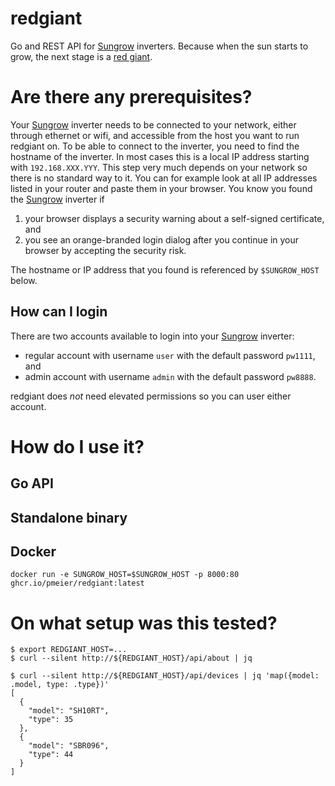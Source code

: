 # redgiant

Go and REST API for [Sungrow] inverters. Because when the sun starts to grow, the next stage is a [red giant](https://en.wikipedia.org/wiki/Red_giant).

# Are there any prerequisites?

Your [Sungrow] inverter needs to be connected to your network, either through ethernet or wifi, and accessible from the host you want to run redgiant on. To be able to connect to the inverter, you need to find the hostname of the inverter. In most cases this is a local IP address starting with `192.168.XXX.YYY`. This step very much depends on your network so there is no standard way to it. You can for example look at all IP addresses listed in your router and paste them in your browser. You know you found the [Sungrow] inverter if

1. your browser displays a security warning about a self-signed certificate, and
2. you see an orange-branded login dialog after you continue in your browser by accepting the security risk.

The hostname or IP address that you found is referenced by `$SUNGROW_HOST` below.

## How can I login

There are two accounts available to login into your [Sungrow] inverter:

- regular account with username `user` with the default password `pw1111`, and
- admin account with username `admin` with the default password `pw8888`.

redgiant does *not* need elevated permissions so you can user either account.

# How do I use it?

## Go API

## Standalone binary

## Docker

```shell
docker run -e SUNGROW_HOST=$SUNGROW_HOST -p 8000:80 ghcr.io/pmeier/redgiant:latest
```

[Sungrow]: https://en.sungrowpower.com/

# On what setup was this tested?

```shell
$ export REDGIANT_HOST=...
$ curl --silent http://${REDGIANT_HOST}/api/about | jq

$ curl --silent http://${REDGIANT_HOST}/api/devices | jq 'map({model: .model, type: .type})'
[
  {
    "model": "SH10RT",
    "type": 35
  },
  {
    "model": "SBR096",
    "type": 44
  }
]
```
